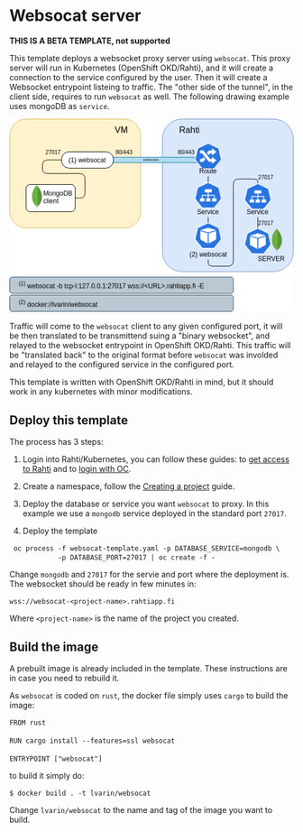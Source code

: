 # Websocat server

**THIS IS A BETA TEMPLATE, not supported**

This template deploys a websocket proxy server using `websocat`. This proxy server will run in Kubernetes (OpenShift OKD/Rahti), and it will create a connection to the service configured by the user. Then it will create a Websocket entrypoint listeing to traffic. The "other side of the tunnel", in the client side, requires to run `websocat` as well. The following drawing example uses mongoDB as `service`.

![Proxy](websocat-diagram.drawio.png)

Traffic will come to the `websocat` client to any given configured port, it will be then translated to be transmittend suing a "binary websocket", and relayed to the websocket entrypoint in OpenShift OKD/Rahti. This traffic will be "translated back" to the original format before `websocat` was involded and relayed to the configured service in the configured port.

This template is written with OpenShift OKD/Rahti in mind, but it should work in any kubernetes with minor modifications.

## Deploy this template

The process has 3 steps:

1. Login into Rahti/Kubernetes, you can follow these guides: to [get access to Rahti](https://docs.csc.fi/cloud/rahti/access/) and to [login with OC](https://docs.csc.fi/cloud/rahti/usage/cli/#how-to-login-with-oc).

2. Create a namespace, follow the [Creating a project](https://docs.csc.fi/cloud/rahti/usage/projects_and_quota/#creating-a-project) guide.

3. Deploy the database or service you want `websocat` to proxy. In this example we use a `mongodb` service deployed in the standard port `27017`.
 
4. Deploy the template

```
 oc process -f websocat-template.yaml -p DATABASE_SERVICE=mongodb \
            -p DATABASE_PORT=27017 | oc create -f -
```

Change `mongodb` and `27017` for the servie and port where the deployment is. The websocket should be ready in few minutes in:

```
wss://websocat-<project-name>.rahtiapp.fi
```

Where `<project-name>` is the name of the project you created.

## Build the image

A prebuilt image is already included in the template. These instructions are in case you need to rebuild it.

As `websocat` is coded on `rust`, the docker file simply uses `cargo` to build the image:

```
FROM rust

RUN cargo install --features=ssl websocat

ENTRYPOINT ["websocat"]
```

to build it simply do:

```
$ docker build . -t lvarin/websocat
```

Change `lvarin/websocat` to the name and tag of the image you want to build.
